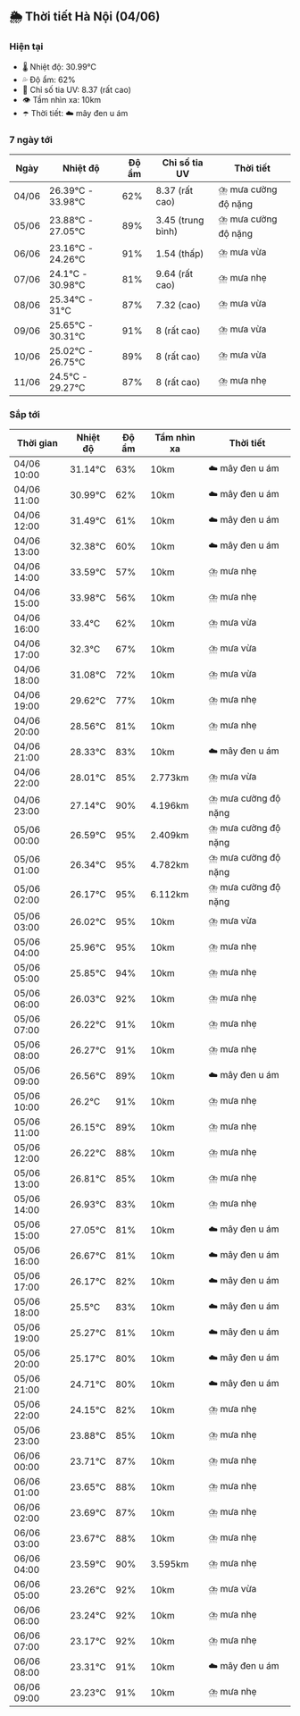 ## 🌦️ Thời tiết Hà Nội (04/06)

### Hiện tại

- 🌡️ Nhiệt độ: 30.99℃
- 💦 Độ ẩm: 62%
- 🌟 Chỉ số tia UV: 8.37 (rất cao)
- 👁️ Tầm nhìn xa: 10km
- ☂️ Thời tiết: ☁️ mây đen u ám

### 7 ngày tới

| Ngày | Nhiệt độ | Độ ẩm | Chỉ số tia UV | Thời tiết |
| --- | --- | --- | --- | --- |
| 04/06 | 26.39℃ - 33.98℃ | 62% | 8.37 (rất cao) | ⛈️ mưa cường độ nặng |
| 05/06 | 23.88℃ - 27.05℃ | 89% | 3.45 (trung bình) | ⛈️ mưa cường độ nặng |
| 06/06 | 23.16℃ - 24.26℃ | 91% | 1.54 (thấp) | ⛈️ mưa vừa |
| 07/06 | 24.1℃ - 30.98℃ | 81% | 9.64 (rất cao) | ⛈️ mưa nhẹ |
| 08/06 | 25.34℃ - 31℃ | 87% | 7.32 (cao) | ⛈️ mưa vừa |
| 09/06 | 25.65℃ - 30.31℃ | 91% | 8 (rất cao) | ⛈️ mưa vừa |
| 10/06 | 25.02℃ - 26.75℃ | 89% | 8 (rất cao) | ⛈️ mưa vừa |
| 11/06 | 24.5℃ - 29.27℃ | 87% | 8 (rất cao) | ⛈️ mưa nhẹ |

### Sắp tới

| Thời gian | Nhiệt độ | Độ ẩm | Tầm nhìn xa | Thời tiết |
| --- | --- | --- | --- | --- |
| 04/06 10:00 | 31.14℃ | 63% | 10km | ☁️ mây đen u ám |
| 04/06 11:00 | 30.99℃ | 62% | 10km | ☁️ mây đen u ám |
| 04/06 12:00 | 31.49℃ | 61% | 10km | ☁️ mây đen u ám |
| 04/06 13:00 | 32.38℃ | 60% | 10km | ☁️ mây đen u ám |
| 04/06 14:00 | 33.59℃ | 57% | 10km | ⛈️ mưa nhẹ |
| 04/06 15:00 | 33.98℃ | 56% | 10km | ⛈️ mưa nhẹ |
| 04/06 16:00 | 33.4℃ | 62% | 10km | ⛈️ mưa vừa |
| 04/06 17:00 | 32.3℃ | 67% | 10km | ⛈️ mưa vừa |
| 04/06 18:00 | 31.08℃ | 72% | 10km | ⛈️ mưa vừa |
| 04/06 19:00 | 29.62℃ | 77% | 10km | ⛈️ mưa nhẹ |
| 04/06 20:00 | 28.56℃ | 81% | 10km | ⛈️ mưa nhẹ |
| 04/06 21:00 | 28.33℃ | 83% | 10km | ☁️ mây đen u ám |
| 04/06 22:00 | 28.01℃ | 85% | 2.773km | ⛈️ mưa vừa |
| 04/06 23:00 | 27.14℃ | 90% | 4.196km | ⛈️ mưa cường độ nặng |
| 05/06 00:00 | 26.59℃ | 95% | 2.409km | ⛈️ mưa cường độ nặng |
| 05/06 01:00 | 26.34℃ | 95% | 4.782km | ⛈️ mưa cường độ nặng |
| 05/06 02:00 | 26.17℃ | 95% | 6.112km | ⛈️ mưa cường độ nặng |
| 05/06 03:00 | 26.02℃ | 95% | 10km | ⛈️ mưa vừa |
| 05/06 04:00 | 25.96℃ | 95% | 10km | ⛈️ mưa nhẹ |
| 05/06 05:00 | 25.85℃ | 94% | 10km | ⛈️ mưa nhẹ |
| 05/06 06:00 | 26.03℃ | 92% | 10km | ⛈️ mưa nhẹ |
| 05/06 07:00 | 26.22℃ | 91% | 10km | ⛈️ mưa nhẹ |
| 05/06 08:00 | 26.27℃ | 91% | 10km | ⛈️ mưa nhẹ |
| 05/06 09:00 | 26.56℃ | 89% | 10km | ☁️ mây đen u ám |
| 05/06 10:00 | 26.2℃ | 91% | 10km | ⛈️ mưa nhẹ |
| 05/06 11:00 | 26.15℃ | 89% | 10km | ⛈️ mưa nhẹ |
| 05/06 12:00 | 26.22℃ | 88% | 10km | ⛈️ mưa nhẹ |
| 05/06 13:00 | 26.81℃ | 85% | 10km | ⛈️ mưa nhẹ |
| 05/06 14:00 | 26.93℃ | 83% | 10km | ⛈️ mưa nhẹ |
| 05/06 15:00 | 27.05℃ | 81% | 10km | ☁️ mây đen u ám |
| 05/06 16:00 | 26.67℃ | 81% | 10km | ☁️ mây đen u ám |
| 05/06 17:00 | 26.17℃ | 82% | 10km | ☁️ mây đen u ám |
| 05/06 18:00 | 25.5℃ | 83% | 10km | ☁️ mây đen u ám |
| 05/06 19:00 | 25.27℃ | 81% | 10km | ☁️ mây đen u ám |
| 05/06 20:00 | 25.17℃ | 80% | 10km | ☁️ mây đen u ám |
| 05/06 21:00 | 24.71℃ | 80% | 10km | ☁️ mây đen u ám |
| 05/06 22:00 | 24.15℃ | 82% | 10km | ⛈️ mưa nhẹ |
| 05/06 23:00 | 23.88℃ | 85% | 10km | ⛈️ mưa nhẹ |
| 06/06 00:00 | 23.71℃ | 87% | 10km | ⛈️ mưa nhẹ |
| 06/06 01:00 | 23.65℃ | 88% | 10km | ⛈️ mưa nhẹ |
| 06/06 02:00 | 23.69℃ | 87% | 10km | ⛈️ mưa nhẹ |
| 06/06 03:00 | 23.67℃ | 88% | 10km | ⛈️ mưa nhẹ |
| 06/06 04:00 | 23.59℃ | 90% | 3.595km | ⛈️ mưa nhẹ |
| 06/06 05:00 | 23.26℃ | 92% | 10km | ⛈️ mưa vừa |
| 06/06 06:00 | 23.24℃ | 92% | 10km | ⛈️ mưa nhẹ |
| 06/06 07:00 | 23.17℃ | 92% | 10km | ⛈️ mưa nhẹ |
| 06/06 08:00 | 23.31℃ | 91% | 10km | ☁️ mây đen u ám |
| 06/06 09:00 | 23.23℃ | 91% | 10km | ⛈️ mưa nhẹ |
